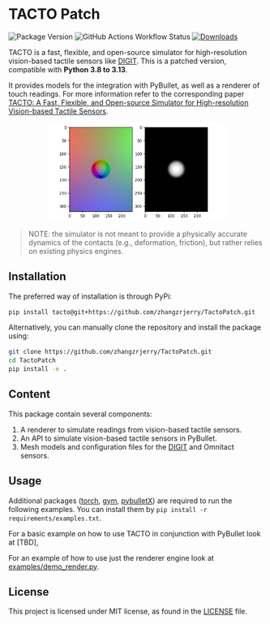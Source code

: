 # TACTO Patch

![Package Version](https://img.shields.io/badge/version-0.0.4-orange)
![GitHub Actions Workflow Status](https://img.shields.io/github/actions/workflow/status/zhangzrjerry/tactopatch/python-package.yml)
[![Downloads](https://pepy.tech/badge/tacto)](https://pepy.tech/project/tacto)

TACTO is a fast, flexible, and open-source simulator for high-resolution vision-based tactile sensors like [DIGIT](https://digit.ml). This is a patched version, compatible with **Python 3.8 to 3.13**.

It provides models for the integration with PyBullet, as well as a renderer of touch readings.
For more information refer to the corresponding paper [TACTO: A Fast, Flexible, and Open-source Simulator for High-resolution Vision-based Tactile Sensors](https://arxiv.org/abs/2012.08456).

<p align="center">
  <img src="./example.png" width="70%" />
</p>

> NOTE: the simulator is not meant to provide a physically accurate dynamics of the contacts (e.g., deformation, friction), but rather relies on existing physics engines.

## Installation

The preferred way of installation is through PyPi:

```bash
pip install tacto@git+https://github.com/zhangzrjerry/TactoPatch.git
```

Alternatively, you can manually clone the repository and install the package using:

```bash
git clone https://github.com/zhangzrjerry/TactoPatch.git
cd TactoPatch
pip install -e .
```

## Content

This package contain several components:

1. A renderer to simulate readings from vision-based tactile sensors.
2. An API to simulate vision-based tactile sensors in PyBullet.
3. Mesh models and configuration files for the [DIGIT](https://digit.ml) and Omnitact sensors.

## Usage

Additional packages ([torch](https://github.com/pytorch/pytorch), [gym](https://github.com/openai/gym), [pybulletX](https://github.com/facebookresearch/pybulletX)) are required to run the following examples.
You can install them by `pip install -r requirements/examples.txt`.

For a basic example on how to use TACTO in conjunction with PyBullet look at [TBD],

For an example of how to use just the renderer engine look at [examples/demo_render.py](examples/demo_render.py).

## License

This project is licensed under MIT license, as found in the [LICENSE](LICENSE) file.
